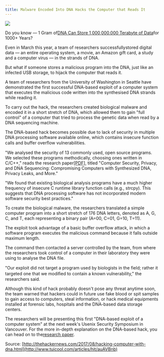 ```yaml
---
title: Malware Encoded Into DNA Hacks the Computer that Reads It
---
```


![](http://img1.tuicool.com/IrANR3M.png!web)

Do you know — 1 Gram of[DNA Can Store 1,000,000,000 Terabyte of Data](http://thehackernews.com/2016/04/data-storage-dna.html)for 1000+ Years?

Even in March this year, a team of researchers successfullystored digital data — an entire operating system, a movie, an Amazon gift card, a study and a computer virus — in the strands of DNA.

But what if someone stores a malicious program into the DNA, just like an infected USB storage, to hijack the computer that reads it.

A team of researchers from the University of Washington in Seattle have demonstrated the first successful DNA-based exploit of a computer system that executes the malicious code written into the synthesised DNA strands while reading it.

To carry out the hack, the researchers created biological malware and encoded it in a short stretch of DNA, which allowed them to gain "full control" of a computer that tried to process the genetic data when read by a DNA sequencing machine.

The DNA-based hack becomes possible due to lack of security in multiple DNA processing software available online, which contains insecure function calls and buffer overﬂow vulnerabilities.

"We analysed the security of 13 commonly used, open source programs. We selected these programs methodically, choosing ones written in C/C++," reads the research paper[\[PDF](http://dnasec.cs.washington.edu/dnasec.pdf)\], titled "Computer Security, Privacy, and DNA Sequencing: Compromising Computers with Synthesized DNA, Privacy Leaks, and More."

"We found that existing biological analysis programs have a much higher frequency of insecure C runtime library function calls \(e.g., strcpy\). This suggests that DNA processing software has not incorporated modern software security best practices."

To create the biological malware, the researchers translated a simple computer program into a short stretch of 176 DNA letters, denoted as A, G, C, and T, each representing a binary pair \(A=00, C=01, G=10, T=11\).

The exploit took advantage of a basic buffer overflow attack, in which a software program executes the malicious command because it falls outside maximum length.

The command then contacted a server controlled by the team, from where the researchers took control of a computer in their laboratory they were using to analyse the DNA file.

"Our exploit did not target a program used by biologists in the ﬁeld; rather it targeted one that we modiﬁed to contain a known vulnerability," the researchers said.

Although this kind of hack probably doesn't pose any threat anytime soon, the team warned that hackers could in future use fake blood or spit samples to gain access to computers, steal information, or hack medical equipments installed at forensic labs, hospitals and the DNA-based data storage centers.

The researchers will be presenting this first "DNA-based exploit of a computer system" at the next week's Usenix Security Symposium in Vancouver. For the more in-depth explanation on the DNA-based hack, you can head on to the[research paper](http://dnasec.cs.washington.edu/dnasec.pdf).



Source: [http://thehackernews.com/2017/08/hacking-computer-with-dna.html](http://www.tuicool.com/articles/hit/auAVBnb)

